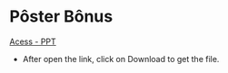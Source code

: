 # Pôster Bônus

[Acess - PPT](https://github.com/rodrigocarlos2/P-sterB-nus/blob/master/poster-b%C3%B4nus.ppt)

* After open the link, click on Download to get the file.
